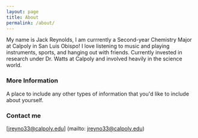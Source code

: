 ```yaml
---
layout: page
title: About
permalink: /about/
---
```


My name is Jack Reynolds, I am currrently a Second-year Chemistry Major at Calpoly in San Luis Obispo! I love listening to music and playing instruments, sports, and hanging out with friends.  Currently invested in research under Dr. Watts at Calpoly and involved heavily in the science world. 

### More Information

A place to include any other types of information that you'd like to include about yourself.

### Contact me

[jreyno33@calpoly.edu] (mailto: jreyno33@calpoly.edu)
